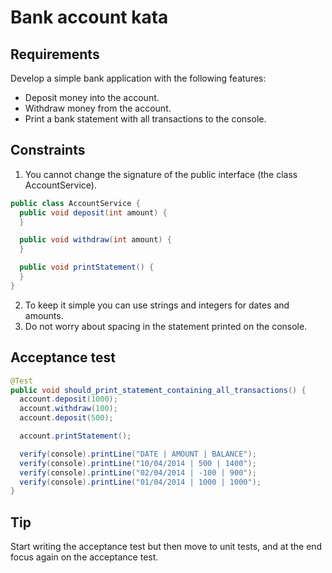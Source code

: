 # Bank account kata

## Requirements
Develop a simple bank application with the following features:
- Deposit money into the account.
- Withdraw money from the account.
- Print a bank statement with all transactions to the console.

## Constraints

1. You cannot change the signature of the public interface (the class AccountService).
```java
public class AccountService {
  public void deposit(int amount) {
  }

  public void withdraw(int amount) {
  }

  public void printStatement() {
  }
}
```

2. To keep it simple you can use strings and integers for dates and amounts.
3. Do not worry about spacing in the statement printed on the console.

## Acceptance test

```java
@Test
public void should_print_statement_containing_all_transactions() {
  account.deposit(1000);
  account.withdraw(100);
  account.deposit(500);

  account.printStatement();

  verify(console).printLine("DATE | AMOUNT | BALANCE");
  verify(console).printLine("10/04/2014 | 500 | 1400");
  verify(console).printLine("02/04/2014 | -100 | 900");
  verify(console).printLine("01/04/2014 | 1000 | 1000");
}
```

## Tip
Start writing the acceptance test but then move to unit tests, and at the end focus again on the acceptance test.
